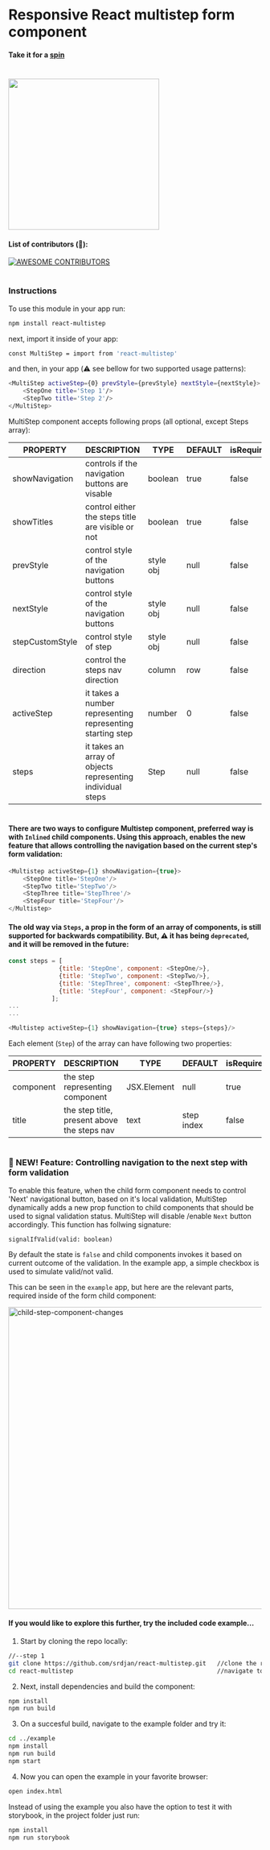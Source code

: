 # Responsive React multistep form component

#### Take it for a [spin](http://srdjan.github.io/react-multistep/)
#


<kbd>
<img border=width="500px" height="300px" src="https://raw.githubusercontent.com/srdjan/react-multistep/master/assets/react-multistep.png"/>
</kbd>


#### List of contributors (:raised_hands:):
<a href = "https://github.com/react-multistep/graphs/contributors">
  <img src="https://contrib.rocks/image?repo=srdjan/react-multistep" alt="AWESOME CONTRIBUTORS" />
</a>

# 
### Instructions

To use this module in your app run:
```sh
npm install react-multistep
```
next, import it inside of your app:
```sh
const MultiStep = import from 'react-multistep'
```
and then, in your app (:warning:  see bellow for two supported usage patterns):
```sh
<MultiStep activeStep={0} prevStyle={prevStyle} nextStyle={nextStyle}>
    <StepOne title='Step 1'/>
    <StepTwo title='Step 2'/>
</MultiStep>
```

MultiStep component accepts following props (all optional, except Steps array): 

| PROPERTY       | DESCRIPTION                                                  | TYPE       | DEFAULT    | isRequired|
|----------------|--------------------------------------------------------------|------------|------------|-----------|
| showNavigation | controls if the navigation buttons are visable               |boolean     |true        |false      |
| showTitles     | control either the steps title are visible or not            |boolean     |true        |false      |
| prevStyle      | control style of the navigation buttons                      |style obj   |null        |false      |
| nextStyle      | control style of the navigation buttons                      |style obj   |null        |false      |
| stepCustomStyle| control style of step                                        |style obj   |null        |false      |
| direction      | control the steps nav direction                              |column      |row         |false      |
| activeStep     | it takes a number representing representing starting step    |number      |0           |false      |
| steps          | it takes an array of objects representing individual steps   |Step        |null        |false      |


#
#### There are two ways to configure Multistep component, preferred way is with `Inlined` child components. Using this approach, enables the new feature that allows controlling the navigation based on the current step's form validation:

```javascript
<Multistep activeStep={1} showNavigation={true}>
    <StepOne title='StepOne'/>
    <StepTwo title='StepTwo'/>
    <StepThree title='StepThree'/>
    <StepFour title='StepFour'/>
</Multistep>
```

####  The old way via `Steps`, a prop in the form of an array of components, is still supported for backwards compatibility. But, :warning: it has being `deprecated`, and it will be removed in the future:

```javascript
const steps = [
              {title: 'StepOne', component: <StepOne/>},
              {title: 'StepTwo', component: <StepTwo/>},
              {title: 'StepThree', component: <StepThree/>},
              {title: 'StepFour', component: <StepFour/>}
            ];
...       
...

<Multistep activeStep={1} showNavigation={true} steps={steps}/>
```
Each element (`Step`) of the array can have following two properties:

| PROPERTY  | DESCRIPTION                                 | TYPE       | DEFAULT    | isRequired|
|-----------|---------------------------------------------|------------|------------|-----------|
| component | the step representing component             |JSX.Element |null        |true       |
| title     | the step title, present above the steps nav |text        |step index  |false      |


#
### 🚀 NEW! Feature: Controlling navigation to the next step with form validation

To enable this feature, when the child form component needs to control 'Next' navigational button, based on it's local validation, MultiStep dynamically adds a new prop function to child components that should be used to signal validation status. MultiStep will disable /enable `Next` button accordingly. This function has follwing signature:

  `signalIfValid(valid: boolean)`

By default the state is `false` and child components invokes it based on current outcome of the validation. In the example app, a simple checkbox is used to simulate valid/not valid.

This can be seen in the `example` app, but here are the relevant parts, required inside of the form child component:

<img width="600" alt="child-step-component-changes" src="https://user-images.githubusercontent.com/61190/213932636-5f2d8dfe-0f98-457e-9f0f-6a890174a834.png">


#### If you would like to explore this further, try the included code example...

1) Start by cloning the repo locally:

```sh
//--step 1
git clone https://github.com/srdjan/react-multistep.git   //clone the repo
cd react-multistep                                        //navigate to the project folder
```

2)  Next, install dependencies and build the component:

```sh
npm install
npm run build 
```

3) On a succesful build, navigate to the example folder and try it:

```sh
cd ../example
npm install
npm run build
npm start
```

4) Now you can open the example in your favorite browser:

```sh
open index.html
```

Instead of using the example you also have the option to test it with storybook,
in the project folder just run:

```sh
npm install
npm run storybook 
```
